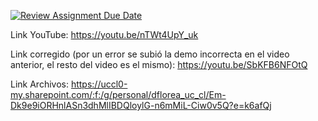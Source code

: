 [![Review Assignment Due Date](https://classroom.github.com/assets/deadline-readme-button-24ddc0f5d75046c5622901739e7c5dd533143b0c8e959d652212380cedb1ea36.svg)](https://classroom.github.com/a/B7BZOd9P)

Link YouTube: https://youtu.be/nTWt4UpY_uk

Link corregido (por un error se subió la demo incorrecta en el video anterior, el resto del video es el mismo): https://youtu.be/SbKFB6NFOtQ

Link Archivos: https://uccl0-my.sharepoint.com/:f:/g/personal/dflorea_uc_cl/Em-Dk9e9iORHnlASn3dhMlIBDQloylG-n6mMiL-Ciw0v5Q?e=k6afQj
